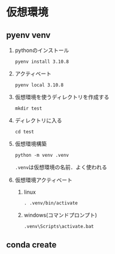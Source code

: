 # 仮想環境

## pyenv venv

1. pythonのインストール
    ```Shell
    pyenv install 3.10.8
    ```
2. アクティベート
    ```
    pyenv local 3.10.8
    ```
3. 仮想環境を使うディレクトリを作成する
    ```Shell
    mkdir test
    ```
4. ディレクトリに入る
    ```Shell
    cd test
    ```
5. 仮想環境構築
    ```Shell
    python -m venv .venv
    ```
     `.venv`は仮想環境の名前．よく使われる

6. 仮想環境アクティベート
   1. linux
        ```Shell
        . .venv/bin/activate
        ```
    2. windows(コマンドプロンプト)
        ```Shell
        .venv\Scripts\activate.bat
        ```
## conda create